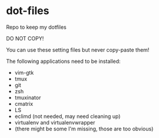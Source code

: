 # dot-files
Repo to keep my dotfiles


DO NOT COPY!

You can use these setting files but never copy-paste them!

The following applications need to be installed:

* vim-gtk
* tmux
* git
* zsh
* tmuxinator
* cmatrix
* LS
* eclimd (not needed, may need cleaning up)
* virtualenv and virtualenvwrapper
* (there might be some I'm missing, those are too obvious)

